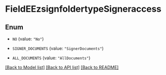 # FieldEEzsignfoldertypeSigneraccess

## Enum


* `NO` (value: `"No"`)

* `SIGNER_DOCUMENTS` (value: `"SignerDocuments"`)

* `ALL_DOCUMENTS` (value: `"AllDocuments"`)


[[Back to Model list]](../README.md#documentation-for-models) [[Back to API list]](../README.md#documentation-for-api-endpoints) [[Back to README]](../README.md)


